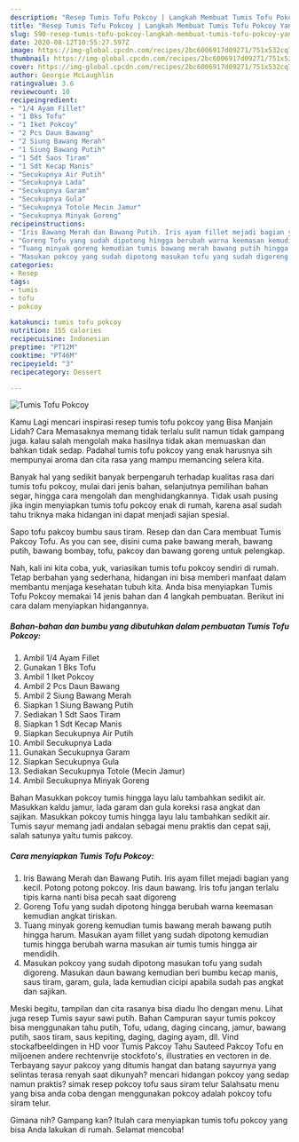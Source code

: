 ```yaml
---
description: "Resep Tumis Tofu Pokcoy | Langkah Membuat Tumis Tofu Pokcoy Yang Bisa Manjain Lidah"
title: "Resep Tumis Tofu Pokcoy | Langkah Membuat Tumis Tofu Pokcoy Yang Bisa Manjain Lidah"
slug: 590-resep-tumis-tofu-pokcoy-langkah-membuat-tumis-tofu-pokcoy-yang-bisa-manjain-lidah
date: 2020-08-12T10:55:27.597Z
image: https://img-global.cpcdn.com/recipes/2bc6006917d09271/751x532cq70/tumis-tofu-pokcoy-foto-resep-utama.jpg
thumbnail: https://img-global.cpcdn.com/recipes/2bc6006917d09271/751x532cq70/tumis-tofu-pokcoy-foto-resep-utama.jpg
cover: https://img-global.cpcdn.com/recipes/2bc6006917d09271/751x532cq70/tumis-tofu-pokcoy-foto-resep-utama.jpg
author: Georgie McLaughlin
ratingvalue: 3.6
reviewcount: 10
recipeingredient:
- "1/4 Ayam Fillet"
- "1 Bks Tofu"
- "1 Iket Pokcoy"
- "2 Pcs Daun Bawang"
- "2 Siung Bawang Merah"
- "1 Siung Bawang Putih"
- "1 Sdt Saos Tiram"
- "1 Sdt Kecap Manis"
- "Secukupnya Air Putih"
- "Secukupnya Lada"
- "Secukupnya Garam"
- "Secukupnya Gula"
- "Secukupnya Totole Mecin Jamur"
- "Secukupnya Minyak Goreng"
recipeinstructions:
- "Iris Bawang Merah dan Bawang Putih. Iris ayam fillet mejadi bagian yang kecil. Potong potong pokcoy. Iris daun bawang. Iris tofu jangan terlalu tipis karna nanti bisa pecah saat digoreng"
- "Goreng Tofu yang sudah dipotong hingga berubah warna keemasan kemudian angkat tiriskan."
- "Tuang minyak goreng kemudian tumis bawang merah bawang putih hingga harum. Masukan ayam fillet yang sudah dipotong kemudian tumis hingga berubah warna masukan air tumis tumis hingga air mendidih."
- "Masukan pokcoy yang sudah dipotong masukan tofu yang sudah digoreng. Masukan daun bawang kemudian beri bumbu kecap manis, saus tiram, garam, gula, lada kemudian cicipi apabila sudah pas angkat dan sajikan."
categories:
- Resep
tags:
- tumis
- tofu
- pokcoy

katakunci: tumis tofu pokcoy 
nutrition: 155 calories
recipecuisine: Indonesian
preptime: "PT12M"
cooktime: "PT46M"
recipeyield: "3"
recipecategory: Dessert

---
```



![Tumis Tofu Pokcoy](https://img-global.cpcdn.com/recipes/2bc6006917d09271/751x532cq70/tumis-tofu-pokcoy-foto-resep-utama.jpg)

Kamu Lagi mencari inspirasi resep tumis tofu pokcoy yang Bisa Manjain Lidah? Cara Memasaknya memang tidak terlalu sulit namun tidak gampang juga. kalau salah mengolah maka hasilnya tidak akan memuaskan dan bahkan tidak sedap. Padahal tumis tofu pokcoy yang enak harusnya sih mempunyai aroma dan cita rasa yang mampu memancing selera kita.

Banyak hal yang sedikit banyak berpengaruh terhadap kualitas rasa dari tumis tofu pokcoy, mulai dari jenis bahan, selanjutnya pemilihan bahan segar, hingga cara mengolah dan menghidangkannya. Tidak usah pusing jika ingin menyiapkan tumis tofu pokcoy enak di rumah, karena asal sudah tahu triknya maka hidangan ini dapat menjadi sajian spesial.

Sapo tofu pakcoy bumbu saus tiram. Resep dan dan Cara membuat Tumis Pakcoy Tofu. As you can see, disini cuma pake bawang merah, bawang putih, bawang bombay, tofu, pakcoy dan bawang goreng untuk pelengkap.


Nah, kali ini kita coba, yuk, variasikan tumis tofu pokcoy sendiri di rumah. Tetap berbahan yang sederhana, hidangan ini bisa memberi manfaat dalam membantu menjaga kesehatan tubuh kita. Anda bisa menyiapkan Tumis Tofu Pokcoy memakai 14 jenis bahan dan 4 langkah pembuatan. Berikut ini cara dalam menyiapkan hidangannya.

<!--inarticleads1-->

##### Bahan-bahan dan bumbu yang dibutuhkan dalam pembuatan Tumis Tofu Pokcoy:

1. Ambil 1/4 Ayam Fillet
1. Gunakan 1 Bks Tofu
1. Ambil 1 Iket Pokcoy
1. Ambil 2 Pcs Daun Bawang
1. Ambil 2 Siung Bawang Merah
1. Siapkan 1 Siung Bawang Putih
1. Sediakan 1 Sdt Saos Tiram
1. Siapkan 1 Sdt Kecap Manis
1. Siapkan Secukupnya Air Putih
1. Ambil Secukupnya Lada
1. Gunakan Secukupnya Garam
1. Siapkan Secukupnya Gula
1. Sediakan Secukupnya Totole (Mecin Jamur)
1. Ambil Secukupnya Minyak Goreng


Bahan Masukkan pokcoy tumis hingga layu lalu tambahkan sedikit air. Masukkan kaldu jamur, lada garam dan gula koreksi rasa angkat dan sajikan. Masukkan pokcoy tumis hingga layu lalu tambahkan sedikit air. Tumis sayur memang jadi andalan sebagai menu praktis dan cepat saji, salah satunya yaitu tumis pakcoy. 

<!--inarticleads2-->

##### Cara menyiapkan Tumis Tofu Pokcoy:

1. Iris Bawang Merah dan Bawang Putih. Iris ayam fillet mejadi bagian yang kecil. Potong potong pokcoy. Iris daun bawang. Iris tofu jangan terlalu tipis karna nanti bisa pecah saat digoreng
1. Goreng Tofu yang sudah dipotong hingga berubah warna keemasan kemudian angkat tiriskan.
1. Tuang minyak goreng kemudian tumis bawang merah bawang putih hingga harum. Masukan ayam fillet yang sudah dipotong kemudian tumis hingga berubah warna masukan air tumis tumis hingga air mendidih.
1. Masukan pokcoy yang sudah dipotong masukan tofu yang sudah digoreng. Masukan daun bawang kemudian beri bumbu kecap manis, saus tiram, garam, gula, lada kemudian cicipi apabila sudah pas angkat dan sajikan.


Meski begitu, tampilan dan cita rasanya bisa diadu lho dengan menu. Lihat juga resep Tumis sayur sawi putih. Bahan Campuran sayur tumis pokcoy bisa menggunakan tahu putih, Tofu, udang, daging cincang, jamur, bawang putih, saos tiram, saus kepiting, daging, daging ayam, dll. Vind stockafbeeldingen in HD voor Tumis Pakcoy Tahu Sauteed Pakcoy Tofu en miljoenen andere rechtenvrije stockfoto&#39;s, illustraties en vectoren in de. Terbayang sayur pakcoy yang ditumis hangat dan batang sayurnya yang selintas terasa renyah saat dikunyah? mencari hidangan pokcoy yang sedap namun praktis? simak resep pokcoy tofu saus siram telur Salahsatu menu yang bisa anda coba dengan menggunakan pokcoy adalah pokcoy tofu siram telur. 

Gimana nih? Gampang kan? Itulah cara menyiapkan tumis tofu pokcoy yang bisa Anda lakukan di rumah. Selamat mencoba!
